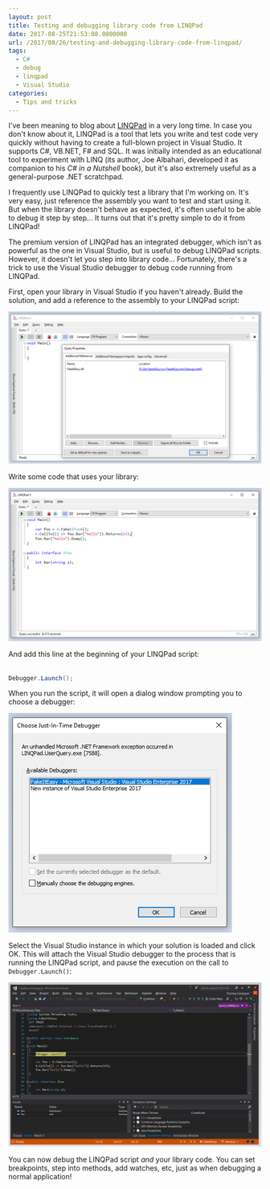 ```yaml
---
layout: post
title: Testing and debugging library code from LINQPad
date: 2017-08-25T21:53:08.0000000
url: /2017/08/26/testing-and-debugging-library-code-from-linqpad/
tags:
  - C#
  - debug
  - linqpad
  - Visual Studio
categories:
  - Tips and tricks
---
```



I've been meaning to blog about [LINQPad](http://www.linqpad.net/) in a very long time. In case you don't know about it, LINQPad is a tool that lets you write and test code very quickly without having to create a full-blown project in Visual Studio. It supports C#, VB.NET, F# and SQL. It was initially intended as an educational tool to experiment with LINQ (its author, Joe Albahari, developed it as companion to his *C# in a Nutshell* book), but it's also extremely useful as a general-purpose .NET scratchpad.

I frequently use LINQPad to quickly test a library that I'm working on. It's very easy, just reference the assembly you want to test and start using it. But when the library doesn't behave as expected, it's often useful to be able to debug it step by step... It turns out that it's pretty simple to do it from LINQPad!

The premium version of LINQPad has an integrated debugger, which isn't as powerful as the one in Visual Studio, but is useful to debug LINQPad scripts. However, it doesn't let you step into library code... Fortunately, there's a trick to use the Visual Studio debugger to debug code running from LINQPad.

First, open your library in Visual Studio if you haven't already. Build the solution, and add a reference to the assembly to your LINQPad script:

![Add reference to the library](Testing-and-debugging-library-code-from-LINQPadlinqpad-add-reference-2.png)

Write some code that uses your library:

![Use your library from LINQPad](Testing-and-debugging-library-code-from-LINQPadlinqpad-use-library-2.png)

And add this line at the beginning of your LINQPad script:

```csharp

Debugger.Launch();
```

When you run the script, it will open a dialog window prompting you to choose a debugger:

![Choose a debugger](Testing-and-debugging-library-code-from-LINQPadchoose-debugger-2.png)

Select the Visual Studio instance in which your solution is loaded and click OK. This will attach the Visual Studio debugger to the process that is running the LINQPad script, and pause the execution on the call to `Debugger.Launch()`:

![Debugging in Visual Studio](Testing-and-debugging-library-code-from-LINQPaddebugging-in-vs-2.png)

You can now debug the LINQPad script *and* your library code. You can set breakpoints, step into methods, add watches, etc, just as when debugging a normal application!

